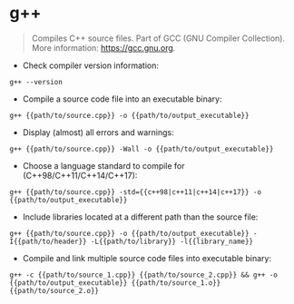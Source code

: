 # g++

> Compiles C++ source files.
> Part of GCC (GNU Compiler Collection).
> More information: <https://gcc.gnu.org>.

- Check compiler version information:

`g++ --version`

- Compile a source code file into an executable binary:

`g++ {{path/to/source.cpp}} -o {{path/to/output_executable}}`

- Display (almost) all errors and warnings:

`g++ {{path/to/source.cpp}} -Wall -o {{path/to/output_executable}}`

- Choose a language standard to compile for (C++98/C++11/C++14/C++17):

`g++ {{path/to/source.cpp}} -std={{c++98|c++11|c++14|c++17}} -o {{path/to/output_executable}}`

- Include libraries located at a different path than the source file:

`g++ {{path/to/source.cpp}} -o {{path/to/output_executable}} -I{{path/to/header}} -L{{path/to/library}} -l{{library_name}}`

- Compile and link multiple source code files into executable binary:

`g++ -c {{path/to/source_1.cpp}} {{path/to/source_2.cpp}} && g++ -o {{path/to/output_executable}} {{path/to/source_1.o}} {{path/to/source_2.o}}`
